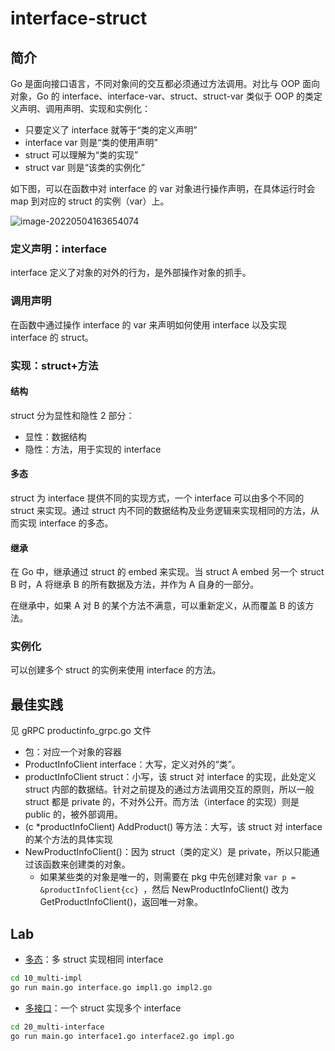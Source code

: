# interface-struct

## 简介

Go 是面向接口语言，不同对象间的交互都必须通过方法调用。对比与 OOP 面向对象，Go 的 interface、interface-var、struct、struct-var 类似于 OOP 的类定义声明、调用声明、实现和实例化：

- 只要定义了 interface 就等于“类的定义声明”
- interface var 则是“类的使用声明”
- struct 可以理解为“类的实现”
- struct var 则是“该类的实例化”

如下图，可以在函数中对 interface 的 var 对象进行操作声明，在具体运行时会 map 到对应的 struct 的实例（var）上。

![image-20220504163654074](figures/image-20220504163654074.png)



### 定义声明：interface

interface 定义了对象的对外的行为，是外部操作对象的抓手。



### 调用声明

在函数中通过操作 interface 的 var 来声明如何使用 interface 以及实现 interface 的 struct。



### 实现：struct+方法

#### 结构

struct 分为显性和隐性 2 部分：

- 显性：数据结构
- 隐性：方法，用于实现的 interface

#### 多态

struct 为 interface 提供不同的实现方式，一个 interface 可以由多个不同的 struct 来实现。通过 struct 内不同的数据结构及业务逻辑来实现相同的方法，从而实现 interface 的多态。

#### 继承

在 Go 中，继承通过 struct 的 embed 来实现。当 struct A embed 另一个 struct B 时，A 将继承 B 的所有数据及方法，并作为 A 自身的一部分。

在继承中，如果 A 对 B 的某个方法不满意，可以重新定义，从而覆盖 B 的该方法。



### 实例化

可以创建多个 struct 的实例来使用 interface 的方法。



## 最佳实践

见 gRPC productinfo_grpc.go 文件

- 包：对应一个对象的容器
- ProductInfoClient interface：大写，定义对外的“类”。
- productInfoClient struct：小写，该 struct 对 interface 的实现，此处定义 struct 内部的数据结。针对之前提及的通过方法调用交互的原则，所以一般 struct 都是 private 的，不对外公开。而方法（interface 的实现）则是 public 的，被外部调用。
- (c *productInfoClient) AddProduct() 等方法：大写，该 struct 对 interface 的某个方法的具体实现
- NewProductInfoClient()：因为 struct（类的定义）是 private，所以只能通过该函数来创建类的对象。
  - 如果某些类的对象是唯一的，则需要在 pkg 中先创建对象 `var p = &productInfoClient{cc} `，然后 NewProductInfoClient() 改为 GetProductInfoClient()，返回唯一对象。



## Lab

- [多态](10_multi-impl/main.go)：多 struct 实现相同 interface

```bash
cd 10_multi-impl
go run main.go interface.go impl1.go impl2.go
```

- [多接口](20_multi-interface/main.go)：一个 struct 实现多个 interface

```bash
cd 20_multi-interface
go run main.go interface1.go interface2.go impl.go
```
